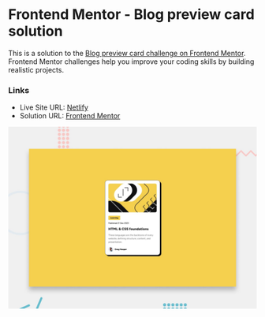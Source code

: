# Frontend Mentor - Blog preview card solution

This is a solution to the [Blog preview card challenge on Frontend Mentor](https://www.frontendmentor.io/challenges/blog-preview-card-ckPaj01IcS). Frontend Mentor challenges help you improve your coding skills by building realistic projects.

### Links

- Live Site URL: [Netlify](https://frontendmentor-solutions.netlify.app/blog-preview-card/)
- Solution URL: [Frontend Mentor](https://www.frontendmentor.io/solutions/nft-preview-card-o-YzJSx33f)

![This is an image](./design/desktop-preview.jpg)
